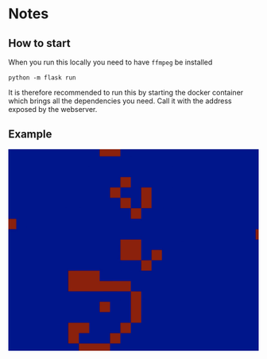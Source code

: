 # Notes

## How to start

When you run this locally you need to have `ffmpeg` be installed 
```
python -m flask run
```
It is therefore recommended to run this by starting the docker container which brings all the dependencies you need.
Call it with the address exposed by the webserver.

## Example
![image](conway.png)


